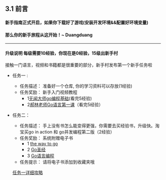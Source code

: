 ## 3.1 前言
#### 新手指南正式开启，如果你下载好了游戏(安装开发环境&&配置好环境变量)

#### 那么你的新手旅程从这开始！~ Duangduang
---------------

#### 升级说明 每级需要10经验，你现在是0经验，15级出新手村
接触一门语言，视频和书籍都是很重要的部分，新手村发布第一个新手任务啦

- 任务一 :
  - 任务描述： 准备好一个仓库, 你的学习资料可以存放(1经验)
  - 任务奖励： 新手入门视频教程 
     - 1[无闻大师go编程基础](https://github.com/Unknwon/go-fundamental-programming)(看完5经验)
     - 2[郝林老师Go语言第一课](https://www.imooc.com/learn/345)（看完5经验）
     
- 任务二：
  - 任务描述： 手上没有书怎么能变得更强，你需要去买经验书，升级快。淘宝买go in action 和 go并发编程第二版（2经验）
  - 任务奖励： 系统附赠电子书
      - 1 [the way to go](https://github.com/Unknwon/the-way-to-go_ZH_CN)
      - 2 [Go圣经](https://books.studygolang.com/gopl-zh/ch1/ch1-02.html)
      - 3 [Go语言编程](http://vdisk.weibo.com/s/fBR30EqBY7a)
  - 任务提示： 请将电子书添加到收藏夹哦

  [任务一详细攻略](3.1.1.md)
  

